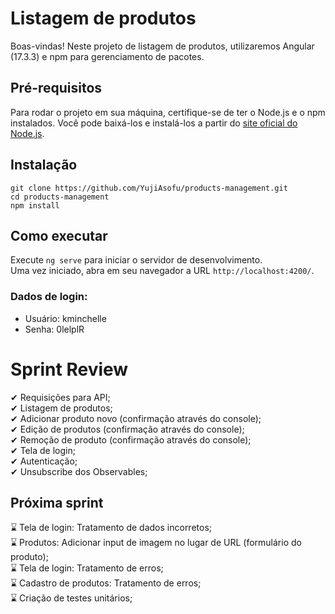 # Listagem de produtos

Boas-vindas! Neste projeto de listagem de produtos, utilizaremos Angular (17.3.3) e npm para gerenciamento de pacotes.

## Pré-requisitos

Para rodar o projeto em sua máquina, certifique-se de ter o Node.js e o npm instalados. Você pode baixá-los e instalá-los a partir do [site oficial do Node.js](https://nodejs.org/).

## Instalação

```
git clone https://github.com/YujiAsofu/products-management.git
cd products-management
npm install
```

## Como executar

Execute `ng serve` para iniciar o servidor de desenvolvimento.<br/>
Uma vez iniciado, abra em seu navegador a URL `http://localhost:4200/`.

### Dados de login:
- Usuário: kminchelle
- Senha: 0lelplR

# Sprint Review

  ✔ Requisições para API;<br/>
  ✔ Listagem de produtos;<br/>
  ✔ Adicionar produto novo (confirmação através do console);<br/>
  ✔ Edição de produtos (confirmação através do console);<br/>
  ✔ Remoção de produto (confirmação através do console);<br/>
  ✔ Tela de login;<br/>
  ✔ Autenticação;<br/>
  ✔ Unsubscribe dos Observables;<br/>

## Próxima sprint

⌛ Tela de login: Tratamento de dados incorretos;<br/>
⌛ Produtos: Adicionar input de imagem no lugar de URL (formulário do produto);<br/>
⌛ Tela de login: Tratamento de erros;<br/>
⌛ Cadastro de produtos: Tratamento de erros;<br/>
⌛ Criação de testes unitários;
